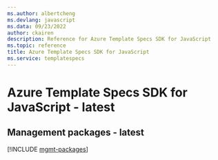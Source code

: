 ```yaml
---
ms.author: albertcheng
ms.devlang: javascript
ms.data: 09/23/2022
author: ckairen
description: Reference for Azure Template Specs SDK for JavaScript
ms.topic: reference
title: Azure Template Specs SDK for JavaScript
ms.service: templatespecs
---
```

# Azure Template Specs SDK for JavaScript - latest

## Management packages - latest
[!INCLUDE [mgmt-packages](template-specs-mgmt-index.md)]